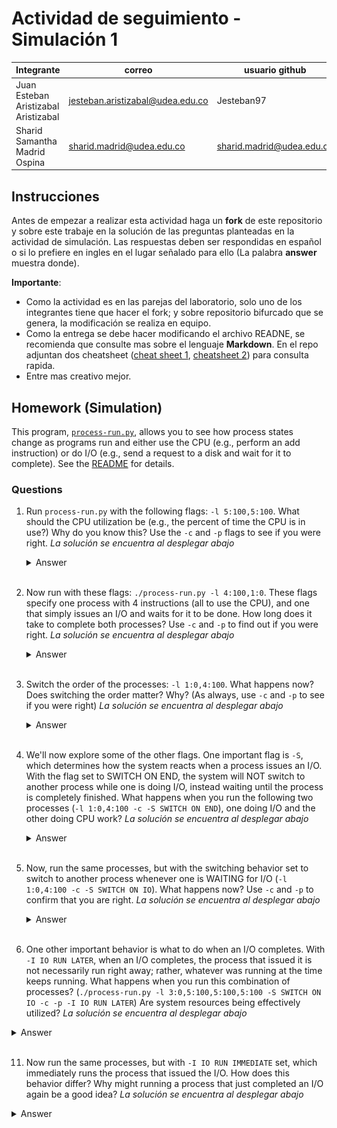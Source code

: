 # Actividad de seguimiento - Simulación 1

|Integrante|correo|usuario github|
|---|---|---|
|Juan Esteban Aristizabal Aristizabal|jesteban.aristizabal@udea.edu.co|Jesteban97|
|Sharid Samantha Madrid Ospina|sharid.madrid@udea.edu.co|sharid.madrid@udea.edu.co|

## Instrucciones

Antes de empezar a realizar esta actividad haga un **fork** de este repositorio y sobre este trabaje en la solución de las preguntas planteadas en la actividad de simulación. Las respuestas deben ser respondidas en español o si lo prefiere en ingles en el lugar señalado para ello (La palabra **answer** muestra donde).

**Importante**:
* Como la actividad es en las parejas del laboratorio, solo uno de los integrantes tiene que hacer el fork; y sobre repositorio bifurcado que se genera, la modificación se realiza en equipo.
* Como la entrega se debe hacer modificando el archivo READNE, se recomienda que consulte mas sobre el lenguaje **Markdown**. En el repo adjuntan dos cheatsheet ([cheat sheet 1](Markdown_Cheat_Sheet.pdf), [cheatsheet 2](markdown-cheatsheet.pdf)) para consulta rapida.
* Entre mas creativo mejor.

## Homework (Simulation)

This program, [`process-run.py`](process-run.py), allows you to see how process states change as programs run and either use the CPU (e.g., perform an add instruction) or do I/O (e.g., send a request to a disk and wait for it to complete). See the [README](https://github.com/remzi-arpacidusseau/ostep-homework/blob/master/cpu-intro/README.md) for details.

### Questions

1. Run `process-run.py` with the following flags: `-l 5:100,5:100`. What should the CPU utilization be (e.g., the percent of time the CPU is in use?) Why do you know this? Use the `-c` and `-p` flags to see if you were right.
   *La solución se encuentra al desplegar abajo*
   <details>
   <summary>Answer</summary>
   Debería ser un *100%* puesto que al ejecutar el primer comando ambos procesos tanto el 0 como el 1 ejecutan en todos los momentos cpu. Al comprobar se puede evidenciar que efectivamente el consumo de la cpu es de 100%. al procesos de cpu oscilan solo entre los estados ready y running.
     
   - [x] Se aprovecha al máximo el recurso de la cpu.
   - [ ] No se aprovecha al máximo el recurso de la cpu
   
   ![Evidencia_1](/Evidencias/Evidencia1.png)
   </details>
   <br>

3. Now run with these flags: `./process-run.py -l 4:100,1:0`. These flags specify one process with 4 instructions (all to use the CPU), and one that simply issues an I/O and waits for it to be done. How long does it take to complete both processes? Use `-c` and `-p` to find out if you were right. 
   *La solución se encuentra al desplegar abajo*
   <details>
   <summary>Answer</summary>
   Debería tener una demora de *11 tiempos* debido a que el llamado a I/O genera un estado de blocked durante 5 momentos de tiempo, mientras que en los otros 6 se ejecuta los procesos en cpu los 4    usando el 100% de la cpu y el run y el done del proceso I/O. en este caso se oscila entre los 3 estados, ready, running y blocked para el proceso I/O y running y ready para los procesos CPU.
     
   - [ ] Se aprovecha al máximo el recurso de la cpu.
   - [x] No se aprovecha al máximo el recurso de la cpu
   
    ![Evidencia_2](/Evidencias/evidencia2.png)
   </details>
   <br>

4. Switch the order of the processes: `-l 1:0,4:100`. What happens now? Does switching the order matter? Why? (As always, use `-c` and `-p` to see if you were right)
   *La solución se encuentra al desplegar abajo*
   <details>
   <summary>Answer</summary>
   Para este caso al invertir deberia ocuparse la CPU por parte de los otros procesos mientras el I/O se ejecuta en el estado Blocked, *esto pasa por los 3 estados al cambiar de run a blocked el cpu queda libre para que se ejecuten los procesos que solo requieren CPU*,aquí el proceso deberia demorarse 7 momentos para procesar ambos programas y un mejor       
   aprovechamiento del cpu.
     
   - [x] Se aprovecha al máximo el recurso de la cpu.
   - [ ] No se aprovecha al máximo el recurso de la cpu
   
   ![Evidencia_3](/Evidencias/evidencia3.png)
   </details>
   <br>

6. We'll now explore some of the other flags. One important flag is `-S`, which determines how the system reacts when a process issues an I/O. With the flag set to SWITCH ON END, the system will NOT switch to another process while one is doing I/O, instead waiting until the process is completely finished. What happens when you run the following two processes (`-l 1:0,4:100 -c -S SWITCH ON END`), one doing I/O and the other doing CPU work?
   *La solución se encuentra al desplegar abajo*
   <details>
   <summary>Answer</summary>
   Efectivamente es como ocurre en el caso 2, se demora 11 momentos en realizar el procesamiento de ambos procesos, y tiene un % de CPU que no se utiliza cuando se ejecuta el proceso de I/O. Este comando hace que se tenga que ejecutar todo un proceso para empezar el siguiente, los procesos de CPU se quedan en espera(Ready) mientras la I/O finaliza.
     
   - [ ] Se aprovecha al máximo el recurso de la cpu.
   - [x] No se aprovecha al máximo el recurso de la cpu
   
   ![Evidencia_4](/Evidencias/evidencia4.png)
   </details>
   <br>

8. Now, run the same processes, but with the switching behavior set to switch to another process whenever one is WAITING for I/O (`-l 1:0,4:100 -c -S SWITCH ON IO`). What happens now? Use `-c` and `-p` to confirm that you are right.
   *La solución se encuentra al desplegar abajo*
   <details>
   <summary>Answer</summary>
   Con este comando hace que se ejecute de manera que cuando se entra al estado blocked por parte del I/O se aproveche el espacio para ejecutar los procesos en CPU, tal y como ocurre con el caso 3. Dando un mejor rendimiento ya que se aprovecha mejor el consumo de la CPU y disminuye los tiempos de ejecución.
     
   - [x] Se aprovecha al máximo el recurso de la cpu.
   - [ ] No se aprovecha al máximo el recurso de la cpu
   
   ![Evidencia_5](/Evidencias/evidencia5.png)
   </details>
   <br>

10. One other important behavior is what to do when an I/O completes. With `-I IO RUN LATER`, when an I/O completes, the process that issued it is not necessarily run right away; rather, whatever was running at the time keeps running. What happens when you run this combination of processes? (`./process-run.py -l 3:0,5:100,5:100,5:100 -S SWITCH ON IO -c -p -I IO RUN LATER`) Are system resources being effectively utilized?
   *La solución se encuentra al desplegar abajo*
   <details>
   <summary>Answer</summary>
   En este caso sucede que todos los procesos que no son de I/O se ejecutan primera antes de que el primer proceso de I/O termine, es decir cuando pasa el primer proceso de I/O y este pasa de estado a blocked, comienza a ejecutar todos los procesos de CPU posponiendo la finalización de este proceso de I/0 y *esperando por 9 tiempos para ejecutar la finalización de este I/O*. Definitivamento no es el uso más efectivo de los recursos ya que en gran parte de las otras ejecuciones de I/O la cpu no se utiliza.
     
   - [ ] Se aprovecha al máximo el recurso de la cpu.
   - [x] No se aprovecha al máximo el recurso de la cpu

   ![Evidencia_6](/Evidencias/evidencia6.png)
   </details>
   <br>

11. Now run the same processes, but with `-I IO RUN IMMEDIATE` set, which immediately runs the process that issued the I/O. How does this behavior differ? Why might running a process that just completed an I/O again be a good idea?
   *La solución se encuentra al desplegar abajo*
   <details>
   <summary>Answer</summary>
   El comportamiento difiere en que ahora se *aprovechan todos los tiempos que los I/O se encuentran Blocked para ejecutar los otros procesos de CPU*. Es buena idea si se organizan de manera que siempre en esos tiempos donde el cpu de la I/O no se este utilizando pueda aprovecharse para las otras tareas de CPU.
   este la muestra del caso que deberia ser para poder optimizar el uso de los recursos.
     
   - [x] Se aprovecha al máximo el recurso de la cpu.
   - [ ] No se aprovecha al máximo el recurso de la cpu
     
   ![Evidencia_7](/Evidencias/Evidencia7.png)
   </details>
   <br>

